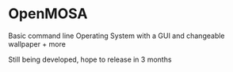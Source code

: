 # OpenMOSA
Basic command line Operating System with a GUI and changeable wallpaper + more

Still being developed, hope to release in 3 months
